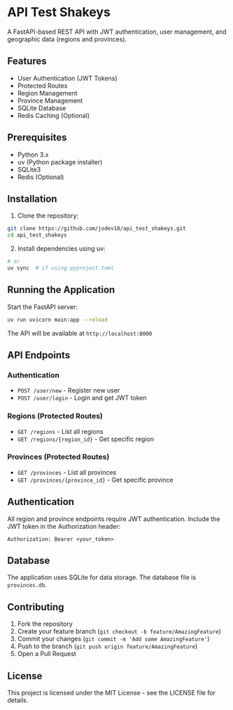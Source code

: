 # API Test Shakeys

A FastAPI-based REST API with JWT authentication, user management, and geographic data (regions and provinces).

## Features

- User Authentication (JWT Tokens)
- Protected Routes
- Region Management
- Province Management
- SQLite Database
- Redis Caching (Optional)

## Prerequisites

- Python 3.x
- uv (Python package installer)
- SQLite3
- Redis (Optional)

## Installation

1. Clone the repository:
```bash
git clone https://github.com/jodev18/api_test_shakeys.git
cd api_test_shakeys
```

2. Install dependencies using uv:
```bash
# or
uv sync  # if using pyproject.toml
```

## Running the Application

Start the FastAPI server:
```bash
uv run uvicorn main:app --reload
```

The API will be available at `http://localhost:8000`

## API Endpoints

### Authentication
- `POST /user/new` - Register new user
- `POST /user/login` - Login and get JWT token

### Regions (Protected Routes)
- `GET /regions` - List all regions
- `GET /regions/{region_id}` - Get specific region

### Provinces (Protected Routes)
- `GET /provinces` - List all provinces
- `GET /provinces/{province_id}` - Get specific province

## Authentication

All region and province endpoints require JWT authentication. Include the JWT token in the Authorization header:
```
Authorization: Bearer <your_token>
```

## Database

The application uses SQLite for data storage. The database file is `provinces.db`.

## Contributing

1. Fork the repository
2. Create your feature branch (`git checkout -b feature/AmazingFeature`)
3. Commit your changes (`git commit -m 'Add some AmazingFeature'`)
4. Push to the branch (`git push origin feature/AmazingFeature`)
5. Open a Pull Request

## License

This project is licensed under the MIT License - see the LICENSE file for details.
